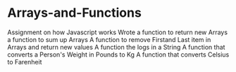 # Arrays-and-Functions
Assignment on how Javascript works
Wrote a function to return new Arrays
a function to sum up Arrays
A function to remove Firstand Last item in Arrays and return new values
A function the logs in a String
A function that converts a Person's Weight in Pounds to Kg
A function that converts Celsius to Farenheit
